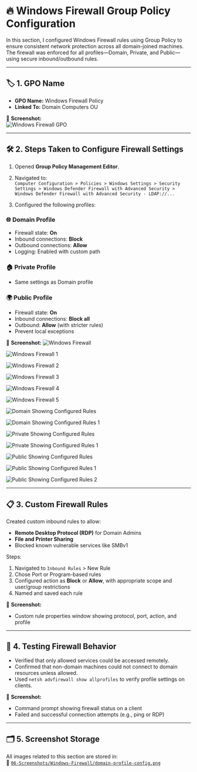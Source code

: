 # 🔥 Windows Firewall Group Policy Configuration

In this section, I configured Windows Firewall rules using Group Policy to ensure consistent network protection across all domain-joined machines. The firewall was enforced for all profiles—Domain, Private, and Public—using secure inbound/outbound rules.

---

## 🏷️ 1. GPO Name

- **GPO Name:** Windows Firewall Policy  
- **Linked To:** Domain Computers OU

📸 **Screenshot:**  
![Windows Firewall GPO](https://github.com/user-attachments/assets/88637b64-1050-4123-b148-00efe9dcb92b)

---

## 🛠️ 2. Steps Taken to Configure Firewall Settings

1. Opened **Group Policy Management Editor**.  
2. Navigated to:  
   `Computer Configuration > Policies > Windows Settings > Security Settings > Windows Defender Firewall with Advanced Security > Windows Defender Firewall with Advanced Security - LDAP://...`

3. Configured the following profiles:

### 🌐 Domain Profile
- Firewall state: **On**
- Inbound connections: **Block**
- Outbound connections: **Allow**
- Logging: Enabled with custom path

### 🏠 Private Profile
- Same settings as Domain profile

### 🌍 Public Profile
- Firewall state: **On**
- Inbound connections: **Block all**
- Outbound: **Allow** (with stricter rules)
- Prevent local exceptions

📸 **Screenshot:**
![Windows Firewall](https://github.com/user-attachments/assets/69609911-c234-4952-8a0b-20c3b3bdb7ee)

![Windows Firewall 1](https://github.com/user-attachments/assets/b249d020-2bcc-43a8-a491-01958f944001)

![Windows Firewall 2](https://github.com/user-attachments/assets/1116862a-369c-4ab0-b77f-0bacff974f29)

![Windows Firewall 3](https://github.com/user-attachments/assets/142590b9-eb6b-4448-a192-daf09abe77cf)

![Windows Firewall 4](https://github.com/user-attachments/assets/4c8d0fd7-cd70-42f6-8622-ba9d0bc01c44)

![Windows Firewall 5](https://github.com/user-attachments/assets/166d2a43-1c6f-4a36-ac57-d2fbc8bd06da)

![Domain Showing Configured Rules](https://github.com/user-attachments/assets/c6c0d172-a761-4623-9585-b4e1c3847934)

![Domain Showing Configured Rules 1](https://github.com/user-attachments/assets/0fc7037e-47c4-4fff-9705-e6259b832be0)

![Private Showing Configured Rules](https://github.com/user-attachments/assets/e5f44e85-cfbc-4eb3-b668-fc228c980a80)

![Private Showing Configured Rules 1](https://github.com/user-attachments/assets/2ba6fedd-7209-4932-81c4-8d868858f9ad)

![Public Showing Configured Rules](https://github.com/user-attachments/assets/d480cd8e-06ce-45a1-ac3e-394ac041fde1)

![Public Showing Configured Rules 1](https://github.com/user-attachments/assets/137ff7ad-faba-4113-b253-4d93e6dffddd)

![Public Showing Configured Rules 2](https://github.com/user-attachments/assets/d68f4012-7b05-4ac8-a36f-c81ff109b9fd)

---

## 📋 3. Custom Firewall Rules

Created custom inbound rules to allow:
- **Remote Desktop Protocol (RDP)** for Domain Admins
- **File and Printer Sharing**
- Blocked known vulnerable services like SMBv1

Steps:
1. Navigated to `Inbound Rules` > New Rule  
2. Chose Port or Program-based rules  
3. Configured action as **Block** or **Allow**, with appropriate scope and user/group restrictions  
4. Named and saved each rule

📸 **Screenshot:**  
- Custom rule properties window showing protocol, port, action, and profile

---

## 🧪 4. Testing Firewall Behavior

- Verified that only allowed services could be accessed remotely.
- Confirmed that non-domain machines could not connect to domain resources unless allowed.
- Used `netsh advfirewall show allprofiles` to verify profile settings on clients.

📸 **Screenshot:**  
- Command prompt showing firewall status on a client  
- Failed and successful connection attempts (e.g., ping or RDP)

---

## 🗂️ 5. Screenshot Storage

All images related to this section are stored in:  
📂 [`06-Screenshots/Windows-Firewall/domain-profile-config.png`]()
